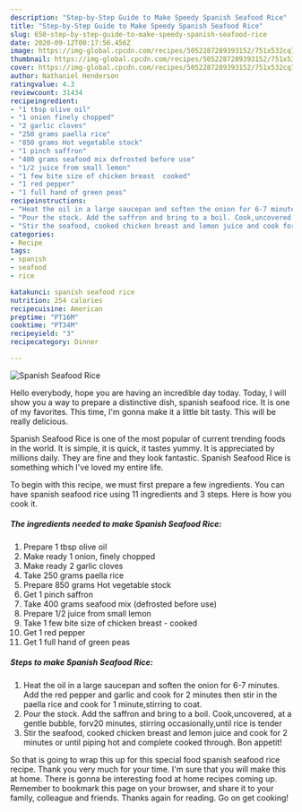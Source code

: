 ```yaml
---
description: "Step-by-Step Guide to Make Speedy Spanish Seafood Rice"
title: "Step-by-Step Guide to Make Speedy Spanish Seafood Rice"
slug: 650-step-by-step-guide-to-make-speedy-spanish-seafood-rice
date: 2020-09-12T00:17:56.456Z
image: https://img-global.cpcdn.com/recipes/5052287289393152/751x532cq70/spanish-seafood-rice-recipe-main-photo.jpg
thumbnail: https://img-global.cpcdn.com/recipes/5052287289393152/751x532cq70/spanish-seafood-rice-recipe-main-photo.jpg
cover: https://img-global.cpcdn.com/recipes/5052287289393152/751x532cq70/spanish-seafood-rice-recipe-main-photo.jpg
author: Nathaniel Henderson
ratingvalue: 4.3
reviewcount: 31434
recipeingredient:
- "1 tbsp olive oil"
- "1 onion finely chopped"
- "2 garlic cloves"
- "250 grams paella rice"
- "850 grams Hot vegetable stock"
- "1 pinch saffron"
- "400 grams seafood mix defrosted before use"
- "1/2 juice from small lemon"
- "1 few bite size of chicken breast  cooked"
- "1 red pepper"
- "1 full hand of green peas"
recipeinstructions:
- "Heat the oil in a large saucepan and soften the onion for 6-7 minutes. Add the red pepper and garlic and cook for 2 minutes then stir in the paella rice and cook for 1 minute,stirring to coat."
- "Pour the stock. Add the saffron and bring to a boil. Cook,uncovered, at a gentle bubble, forv20 minutes, stirring occasionally,until rice is tender"
- "Stir the seafood, cooked chicken breast and lemon juice and cook for 2 minutes or until piping hot and complete cooked through. Bon appetit!"
categories:
- Recipe
tags:
- spanish
- seafood
- rice

katakunci: spanish seafood rice 
nutrition: 254 calories
recipecuisine: American
preptime: "PT16M"
cooktime: "PT34M"
recipeyield: "3"
recipecategory: Dinner

---
```



![Spanish Seafood Rice](https://img-global.cpcdn.com/recipes/5052287289393152/751x532cq70/spanish-seafood-rice-recipe-main-photo.jpg)

Hello everybody, hope you are having an incredible day today. Today, I will show you a way to prepare a distinctive dish, spanish seafood rice. It is one of my favorites. This time, I'm gonna make it a little bit tasty. This will be really delicious.



Spanish Seafood Rice is one of the most popular of current trending foods in the world. It is simple, it is quick, it tastes yummy. It is appreciated by millions daily. They are fine and they look fantastic. Spanish Seafood Rice is something which I've loved my entire life.


To begin with this recipe, we must first prepare a few ingredients. You can have spanish seafood rice using 11 ingredients and 3 steps. Here is how you cook it.

<!--inarticleads1-->

##### The ingredients needed to make Spanish Seafood Rice:

1. Prepare 1 tbsp olive oil
1. Make ready 1 onion, finely chopped
1. Make ready 2 garlic cloves
1. Take 250 grams paella rice
1. Prepare 850 grams Hot vegetable stock
1. Get 1 pinch saffron
1. Take 400 grams seafood mix (defrosted before use)
1. Prepare 1/2 juice from small lemon
1. Take 1 few bite size of chicken breast - cooked
1. Get 1 red pepper
1. Get 1 full hand of green peas




<!--inarticleads2-->

##### Steps to make Spanish Seafood Rice:

1. Heat the oil in a large saucepan and soften the onion for 6-7 minutes. Add the red pepper and garlic and cook for 2 minutes then stir in the paella rice and cook for 1 minute,stirring to coat.
1. Pour the stock. Add the saffron and bring to a boil. Cook,uncovered, at a gentle bubble, forv20 minutes, stirring occasionally,until rice is tender
1. Stir the seafood, cooked chicken breast and lemon juice and cook for 2 minutes or until piping hot and complete cooked through. Bon appetit!




So that is going to wrap this up for this special food spanish seafood rice recipe. Thank you very much for your time. I'm sure that you will make this at home. There is gonna be interesting food at home recipes coming up. Remember to bookmark this page on your browser, and share it to your family, colleague and friends. Thanks again for reading. Go on get cooking!
